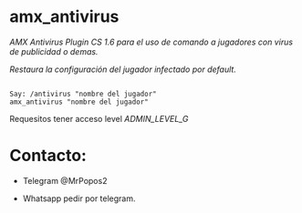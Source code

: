 # amx_antivirus
*AMX Antivirus Plugin CS 1.6 para el uso de comando a jugadores con virus de publicidad o demas.*

*Restaura la configuración del jugador infectado por default.*


```

Say: /antivirus "nombre del jugador"
amx_antivirus "nombre del jugador"

```

Requesitos tener acceso level _ADMIN_LEVEL_G_

# Contacto: 

 * Telegram @MrPopos2 

 * Whatsapp pedir por telegram.
